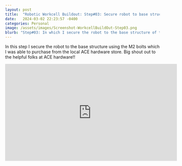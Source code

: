 ```yaml
---
layout: post
title:  "Robotic Workcell Buildout: Step#03: Secure robot to base structure of robotic workcell"
date:   2024-03-02 22:23:57 -0400
categories: Personal
image: /assets/images/Screenshot-WorkcellBuildOut-Step03.png
blurb: "Step#03: In which I secure the robot to the base structure of the robotic workcell..."
---
```


In this step I secure the robot to the base structure using the M2 bolts which I was able to purchase from the local ACE hardware store. Big shout out to the helpful folks at ACE hardware!!

<!-- Embed the YouTube video here -->
<div class="responsive-video">
<iframe width="560" height="315" src="https://www.youtube.com/embed/C5wmP4ESKaI?si=82XNa9LGL3L5Djz7" title="YouTube video player" frameborder="0" allow="accelerometer; autoplay; clipboard-write; encrypted-media; gyroscope; picture-in-picture; web-share" referrerpolicy="strict-origin-when-cross-origin" allowfullscreen></iframe>
</div>
